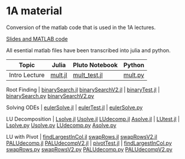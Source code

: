 # 1A material

Conversion of the matlab code that is used in the 1A lectures.

[Slides and MATLAB code](https://www.maths.cam.ac.uk/undergrad/catam/part-ia-lectures)

All esential matlab files have been transcribed into julia and python.


Topic | Julia | Pluto Notebook | Python
--- | --- | --- | ---
Intro Lecture | [mult.jl](https://sje30.github.io/catam-julia/1a/Matrix%20Multiplication/mult.jl) | [mult_test.jl](https://sje30.github.io/catam-julia/1a/Matrix%20Multiplication/mult_test.jl) | [mult.py](https://sje30.github.io/catam-julia/1a/Matrix%20Multiplication/mult.py)

Root Finding | [binarySearch.jl](https://sje30.github.io/catam-julia/1a/Root%20Finding/binarySearch.jl) [binarySearchV2.jl](https://sje30.github.io/catam-julia/1a/Root%20Finding/binarySearchV2.jl) | [binaryTest.jl](https://sje30.github.io/catam-julia/1a/Root%20Finding/binaryTest.jl) | [binarySearch.py](https://sje30.github.io/catam-julia/1a/Root%20Finding/binarySearch.py) [binarySearchV2.py](https://sje30.github.io/catam-julia/1a/Root%20Finding/binarySearchV2.pv)

Solving ODEs | [eulerSolve.jl](https://sje30.github.io/catam-julia/1a/Euler%20Method/eulerSolve.jl) | [eulerTest.jl](https://sje30.github.io/catam-julia/1a/Euler%20Method/eulerTest.jl) | [eulerSolve.py](https://sje30.github.io/catam-julia/1a/Euler%20Method/eulerSolve.pv)

LU Decomposition | [Lsolve.jl](https://sje30.github.io/catam-julia/1a/LU%20Decomposition/Lsolve.jl) [Usolve.jl](https://sje30.github.io/catam-julia/1a/LU%20Decomposition/Usolve.jl) [LUdecomp.jl](https://sje30.github.io/catam-julia/1a/LU%20Decomposition/LUdecomp.jl) [Asolve.jl](https://sje30.github.io/catam-julia/1a/LU%20Decomposition/Asolve.jl) | [LUtest.jl](https://sje30.github.io/catam-julia/1a/LU%20Decomposition/LUtest.jl) | [Lsolve.py](https://sje30.github.io/catam-julia/1a/LU%20Decomposition/Lsolve.py) [Usolve.py](https://sje30.github.io/catam-julia/1a/LU%20Decomposition/Usolve.py) [LUdecomp.py](https://sje30.github.io/catam-julia/1a/LU%20Decomposition/LUdecomp.py) [Asolve.py](https://sje30.github.io/catam-julia/1a/LU%20Decomposition/Asolve.py)

LU with Pivot | [findLargestInCol.jl](https://sje30.github.io/catam-julia/1a/LU%20with%20pivot/findLargestInCol.jl) [swapRows.jl](https://sje30.github.io/catam-julia/1a/LU%20with%20pivot/swapRows.jl) [swapRowsV2.jl](https://sje30.github.io/catam-julia/1a/LU%20with%20pivot/swapRowsV2.jl) [PALUdecomp.jl](https://sje30.github.io/catam-julia/1a/LU%20with%20pivot/PALUdecomp.jl) [PALUdecompV2.jl](https://sje30.github.io/catam-julia/1a/LU%20with%20pivot/PALUdecompV2.jl) | [pivotTest.jl](https://sje30.github.io/catam-julia/1a/LU%20with%20pivot/pivotTest.jl) | [findLargestInCol.py](https://sje30.github.io/catam-julia/1a/LU%20with%20pivot/findLargestInCol.py) [swapRows.py](https://sje30.github.io/catam-julia/1a/LU%20with%20pivot/swapRows.py) [swapRowsV2.py](https://sje30.github.io/catam-julia/1a/LU%20with%20pivot/swapRowsV2.py) [PALUdecomp.py](https://sje30.github.io/catam-julia/1a/LU%20with%20pivot/PALUdecomp.py) [PALUdecompV2.py](https://sje30.github.io/catam-julia/1a/LU%20with%20pivot/PALUdecompV2.py)